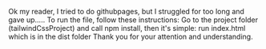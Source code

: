 Ok my reader, I tried to do githubpages, but I struggled for too long and gave up..... 
To run the file, follow these instructions:
Go to the project folder (tailwindCssProject) and call npm install, then it's simple: run index.html which is in the dist folder
Thank you for your attention and understanding.
